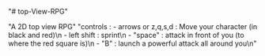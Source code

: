 "# top-View-RPG" 

"A 2D top view RPG"
"controls :
    - arrows or z,q,s,d : Move your character (in black and red)\n
    - left shift : sprint\n
    - "space" : attack in front of you (to where the red square is)\n
    - "B" : launch a powerful attack all around you\n"
